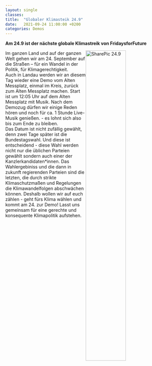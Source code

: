 ```yaml
---
layout: single
classes: 
title:  "Globaler Klimasteik 24.9"
date:   2021-09-24 11:00:00 +0200
categories: Demos
---
```


<b> Am 24.9 ist der nächste globale Klimastreik von FridaysforFuture </b> <br>

<img src="https://github.com/fridaysforfuture-landau-pfalz/fridaysforfuture-landau-pfalz.github.io/blob/main/assets/images/24.9%20Globaler%20Streik/SharePic.PNG?raw=true" alt="SharePic 24.9" style="float:right;" height="50%" width="50%">

Im ganzen Land und auf der ganzen Welt gehen wir am 24. September auf die Straßen – für ein Wandel in der Politik, für Klimagerechtigkeit. <br>
Auch in Landau werden wir an diesem Tag wieder eine Demo vom Alten Messplatz, einmal im Kreis, zurück zum Alten Messplatz machen. Start ist um 12:05 Uhr auf dem Alten Messplatz mit Musik. Nach dem Demozug dürfen wir einige Reden hören und noch für ca. 1 Stunde Live-Musik genießen. - es lohnt sich also bis zum Ende zu bleiben. <br>
Das Datum ist nicht zufällig gewählt, denn zwei Tage später ist die Bundestagswahl. Und diese ist entscheidend - diese Wahl werden nicht nur die üblichen Parteien gewählt 
sondern auch einer der Kanzlerkandidaten*innen. Das Wahlergebiniss und die dann in zukunft regierenden Parteien sind die letzten, die durch strikte Klimaschutzmaßen und Regelungen die Klimawandelfolgen abschwächen können. Deshalb wollen wir auf euch zählen - geht fürs Klima wählen und kommt am 24. zur Demo! Lasst uns gemeinsam für eine gerechte und konsequente Klimapolitik aufstehen.
